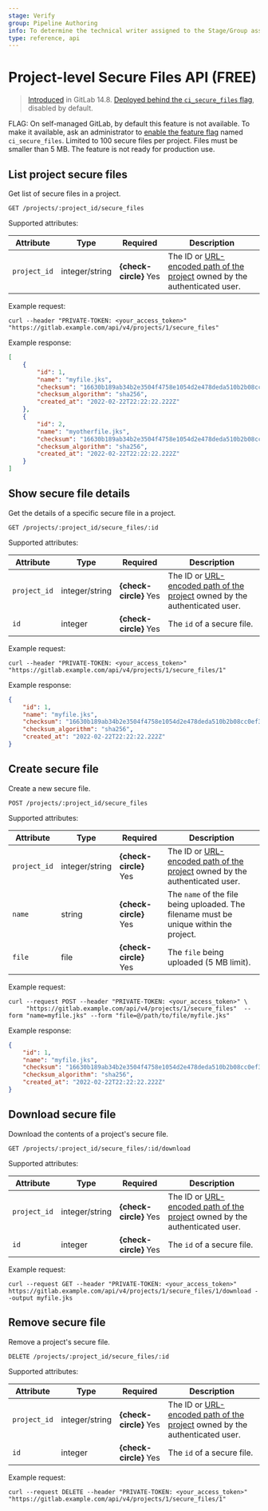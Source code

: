 ```yaml
---
stage: Verify
group: Pipeline Authoring
info: To determine the technical writer assigned to the Stage/Group associated with this page, see https://about.gitlab.com/handbook/product/ux/technical-writing/#assignments
type: reference, api
---
```


# Project-level Secure Files API **(FREE)**

> [Introduced](https://gitlab.com/gitlab-org/gitlab/-/merge_requests/78227) in GitLab 14.8. [Deployed behind the `ci_secure_files` flag](../administration/feature_flags.md), disabled by default.

FLAG:
On self-managed GitLab, by default this feature is not available. To make it available,
ask an administrator to [enable the feature flag](../administration/feature_flags.md) named `ci_secure_files`. Limited to 100 secure files per project. Files must be smaller than 5 MB. The feature is not ready for production use.

## List project secure files

Get list of secure files in a project.

```plaintext
GET /projects/:project_id/secure_files
```

Supported attributes:

| Attribute    | Type           | Required               | Description |
|--------------|----------------|------------------------|-------------|
| `project_id` | integer/string | **{check-circle}** Yes | The ID or [URL-encoded path of the project](index.md#namespaced-path-encoding) owned by the authenticated user. |

Example request:

```shell
curl --header "PRIVATE-TOKEN: <your_access_token>" "https://gitlab.example.com/api/v4/projects/1/secure_files"
```

Example response:

```json
[
    {
        "id": 1,
        "name": "myfile.jks",
        "checksum": "16630b189ab34b2e3504f4758e1054d2e478deda510b2b08cc0ef38d12e80aac",
        "checksum_algorithm": "sha256",
        "created_at": "2022-02-22T22:22:22.222Z"
    },
    {
        "id": 2,
        "name": "myotherfile.jks",
        "checksum": "16630b189ab34b2e3504f4758e1054d2e478deda510b2b08cc0ef38d12e80aa2",
        "checksum_algorithm": "sha256",
        "created_at": "2022-02-22T22:22:22.222Z"
    }
]
```

## Show secure file details

Get the details of a specific secure file in a project.

```plaintext
GET /projects/:project_id/secure_files/:id
```

Supported attributes:

| Attribute    | Type           | Required               | Description |
|--------------|----------------|------------------------|-------------|
| `project_id` | integer/string | **{check-circle}** Yes | The ID or [URL-encoded path of the project](index.md#namespaced-path-encoding) owned by the authenticated user. |
| `id`         | integer        | **{check-circle}** Yes | The `id` of a secure file. |

Example request:

```shell
curl --header "PRIVATE-TOKEN: <your_access_token>" "https://gitlab.example.com/api/v4/projects/1/secure_files/1"
```

Example response:

```json
{
    "id": 1,
    "name": "myfile.jks",
    "checksum": "16630b189ab34b2e3504f4758e1054d2e478deda510b2b08cc0ef38d12e80aac",
    "checksum_algorithm": "sha256",
    "created_at": "2022-02-22T22:22:22.222Z"
}
```

## Create secure file

Create a new secure file.

```plaintext
POST /projects/:project_id/secure_files
```

Supported attributes:

| Attribute       | Type           | Required               | Description |
|-----------------|----------------|------------------------|-------------|
| `project_id`    | integer/string | **{check-circle}** Yes | The ID or [URL-encoded path of the project](index.md#namespaced-path-encoding) owned by the authenticated user. |
| `name`          | string         | **{check-circle}** Yes | The `name` of the file being uploaded. The filename must be unique within the project. |
| `file`          | file           | **{check-circle}** Yes | The `file` being uploaded (5 MB limit). |

Example request:

```shell
curl --request POST --header "PRIVATE-TOKEN: <your_access_token>" \
     "https://gitlab.example.com/api/v4/projects/1/secure_files"  --form "name=myfile.jks" --form "file=@/path/to/file/myfile.jks"
```

Example response:

```json
{
    "id": 1,
    "name": "myfile.jks",
    "checksum": "16630b189ab34b2e3504f4758e1054d2e478deda510b2b08cc0ef38d12e80aac",
    "checksum_algorithm": "sha256",
    "created_at": "2022-02-22T22:22:22.222Z"
}
```

## Download secure file

Download the contents of a project's secure file.

```plaintext
GET /projects/:project_id/secure_files/:id/download
```

Supported attributes:

| Attribute    | Type           | Required               | Description |
|--------------|----------------|------------------------|-------------|
| `project_id` | integer/string | **{check-circle}** Yes | The ID or [URL-encoded path of the project](index.md#namespaced-path-encoding) owned by the authenticated user. |
| `id`         | integer        | **{check-circle}** Yes | The `id` of a secure file. |

Example request:

```shell
curl --request GET --header "PRIVATE-TOKEN: <your_access_token>" https://gitlab.example.com/api/v4/projects/1/secure_files/1/download --output myfile.jks
```

## Remove secure file

Remove a project's secure file.

```plaintext
DELETE /projects/:project_id/secure_files/:id
```

Supported attributes:

| Attribute    | Type           | Required               | Description |
|--------------|----------------|------------------------|-------------|
| `project_id` | integer/string | **{check-circle}** Yes | The ID or [URL-encoded path of the project](index.md#namespaced-path-encoding) owned by the authenticated user. |
| `id`         | integer        | **{check-circle}** Yes | The `id` of a secure file. |

Example request:

```shell
curl --request DELETE --header "PRIVATE-TOKEN: <your_access_token>" "https://gitlab.example.com/api/v4/projects/1/secure_files/1"
```
